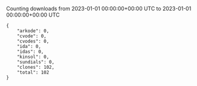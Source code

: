 
Counting downloads from 2023-01-01 00:00:00+00:00 UTC to 2023-01-01 00:00:00+00:00 UTC

```
{
    "arkode": 0,
    "cvode": 0,
    "cvodes": 0,
    "ida": 0,
    "idas": 0,
    "kinsol": 0,
    "sundials": 0,
    "clones": 102,
    "total": 102
}
```
